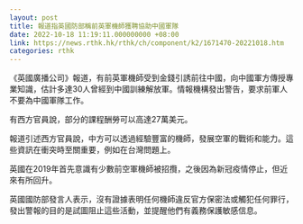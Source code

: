 ```yaml
---
layout: post
title: 報道指英國防部稱前英軍機師獲聘協助中國軍隊
date: 2022-10-18 11:19:11.000000000 +08:00
link: https://news.rthk.hk/rthk/ch/component/k2/1671470-20221018.htm
categories: rthk
---
```


《英國廣播公司》報道，有前英軍機師受到金錢引誘前往中國，向中國軍方傳授專業知識，估計多達30人曾經到中國訓練解放軍。情報機構發出警告，要求前軍人不要為中國軍隊工作。

有西方官員說，部分的課程酬勞可以高達27萬美元。

報道引述西方官員說，中方可以透過經驗豐富的機師，發展空軍的戰術和能力。這些資訊在衝突時至關重要，例如在台灣問題上。

英國在2019年首先意識有少數前空軍機師被招攬，之後因為新冠疫情停止，但近來有所回升。

英國國防部發言人表示，沒有證據表明任何機師違反官方保密法或觸犯任何罪行，發出警報的目的是試圖阻止這些活動，並提醒他們有義務保護敏感信息。
